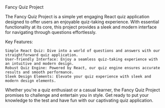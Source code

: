 Fancy Quiz Project

The Fancy Quiz Project is a simple yet engaging React quiz application designed to offer users an enjoyable quiz-taking experience. With essential functionality at its core, this project provides a sleek and modern interface for navigating through questions effortlessly.

Key Features:

    Simple React Quiz: Dive into a world of questions and answers with our straightforward quiz application.
    User-friendly Interface: Enjoy a seamless quiz-taking experience with an intuitive and modern design.
    Robust Quiz Engine: Powered by React, our quiz engine ensures accurate results and smooth performance.
    Sleek Design Elements: Elevate your quiz experience with sleek and modern design elements.

Whether you're a quiz enthusiast or a casual learner, the Fancy Quiz Project promises to challenge and entertain you in style. Get ready to put your knowledge to the test and have fun with our captivating quiz application.
